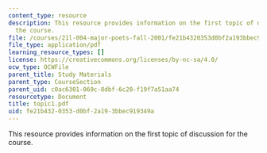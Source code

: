 ```yaml
---
content_type: resource
description: This resource provides information on the first topic of discussion for
  the course.
file: /courses/21l-004-major-poets-fall-2001/fe21b4320353d0bf2a193bbec919349a_topic1.pdf
file_type: application/pdf
learning_resource_types: []
license: https://creativecommons.org/licenses/by-nc-sa/4.0/
ocw_type: OCWFile
parent_title: Study Materials
parent_type: CourseSection
parent_uid: c0ac6301-069c-8dbf-6c20-f19f7a51aa74
resourcetype: Document
title: topic1.pdf
uid: fe21b432-0353-d0bf-2a19-3bbec919349a
---
```

This resource provides information on the first topic of discussion for the course.